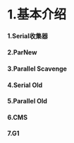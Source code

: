 # 1.基本介绍

#### 1.Serial收集器

#### 2.ParNew

#### 3.Parallel Scavenge

#### 4.Serial Old

#### 5.Parallel Old

#### 6.CMS

#### 7.G1




